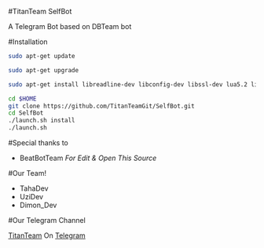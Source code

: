 #TitanTeam SelfBot

A Telegram Bot based on DBTeam bot


#Installation

```bash
sudo apt-get update
```

```bash
sudo apt-get upgrade
```

```bash
sudo apt-get install libreadline-dev libconfig-dev libssl-dev lua5.2 liblua5.2-dev libevent-dev make unzip git redis-server g++ libjansson-dev libpython-dev expat libexpat1-dev
```
```bash
cd $HOME
git clone https://github.com/TitanTeamGit/SelfBot.git
cd SelfBot
./launch.sh install
./launch.sh
```


#Special thanks to

- BeatBotTeam _For Edit & Open This Source_


#Our Team!

- TahaDev
- UziDev
- Dimon_Dev

#Our Telegram Channel

[TitanTeam](https://telegram.me/joinchat/CTTyPD3byj9F9bxmsLdRiA) On [Telegram](https://telegram.org)
